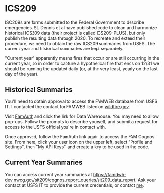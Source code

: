 # ICS209

ISC209s are forms submitted to the Federal Government to describe emergencies. St. Dennis et al have 
published code to clean and harmonize historical ICS209 data (their project is called ICS209-PLUS), 
but only publish the resulting data through 2020. To recreate and extend their procedure, we need to 
obtain the raw ICS209 summaries from USFS. The current year and historical summaries are kept separately.

"Current year" apparently means
fires that occur or are still occurring in the current year, so in order
to capture a hypothetical fire that ends on 12/31 we should be running the 
updated daily (or, at the very least, yearly on the last day of the year).

## Historical Summaries

You'll need to obtain approval to access the FAMWEB database from USFS IT. I contacted the contact for
FAMWEB listed on [wildfire.gov](https://www.wildfire.gov/contact-us). 

Visit [FamAuth](https://famauth.wildfire.gov/?PAGENAV=dashboard) and click the link for Data Warehouse. 
You may need to allow pop-ups. Follow the prompts to describe yourself, and submit a request for access
to the USFS official you're in contact with. 

Once approved, follow the FamAuth link again to access the FAM Cognos site. From here, click your user
icon on the upper left, select "Profile and Settings", then "My API Keys", and create a key to be 
used in the code. 

## Current Year Summaries

You can access current year summaries at https://famdwh-dev.nwcg.gov/sit209/cognos_report_queries/sit209_data_report.
Ask your contact at USFS IT to provide the current credentials, or contact [me](mailto:loganap@uw.edu). 

